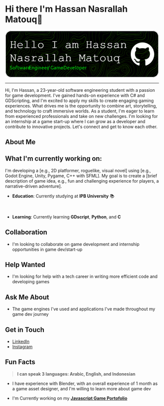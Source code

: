 

**Hi there I'm Hassan Nasrallah Matouq👋**
================
![Codeisme](img/header.png)



---
Hi, I'm Hassan, a 23-year-old software engineering student with a passion for game development. I've gained hands-on experience with C# and GDScripting, and I'm excited to apply my skills to create engaging gaming experiences. What drives me is the opportunity to combine art, storytelling, and technology to craft immersive worlds. As a student, I'm eager to learn from experienced professionals and take on new challenges. I'm looking for an internship at a game start-up where I can grow as a developer and contribute to innovative projects. Let's connect and get to know each other.

**About Me**
------------

## What I'm currently working on:
I'm developing a [e.g., 2D platformer, roguelike, visual novel] using [e.g., Godot Engine, Unity, Pygame, C++ with SFML]. My goal is to create a [brief description of game idea, e.g., fun and challenging experience for players, a narrative-driven adventure].



* **Education**: Currently studying at  **IPB University** 📚
<br>

* **Learning**: Currently learning **GDscript**, **Python**, and **C**

**Collaboration**
----------------

* I'm looking to collaborate on game development and internship opportunities in game dev/start-up

**Help Wanted**
--------------

* I'm looking for help with a tech career in writing more efficient code and developing games

**Ask Me About**
----------------

* The game engines I've used and applications I've made throughout my game dev journey

**Get in Touch**
----------------

* [LinkedIn](https://www.linkedin.com/in/hassan-nasrallah-matouq-124a771b0/)
* [Instagram](https://www.instagram.com/foryou_tocode)

**Fun Facts**
--------------

> **I can speak 3 languages: Arabic, English, and Indonesian**
* I have experience with Blender, with an overall experience of 1 month as a game asset designer, and I'm willing to learn more about game dev

- I'm Currently working on my [**Javascript Game Portofolio**](https://github.com/Code-is-me)
